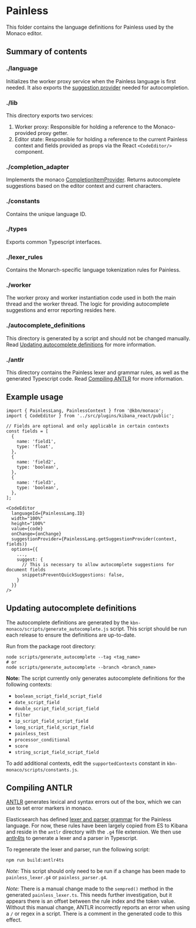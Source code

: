 # Painless

This folder contains the language definitions for Painless used by the Monaco editor.

## Summary of contents

### ./language

Initializes the worker proxy service when the Painless language is first needed. It also exports the [suggestion provider](https://microsoft.github.io/monaco-editor/api/interfaces/monaco.languages.completionitemprovider.html) needed for autocompletion.

### ./lib
This directory exports two services:

1. Worker proxy: Responsible for holding a reference to the Monaco-provided proxy getter.
2. Editor state: Responsible for holding a reference to the current Painless context and fields provided as props via the React `<CodeEditor/>` component.

### ./completion_adapter

Implements the monaco [CompletionItemProvider](https://microsoft.github.io/monaco-editor/api/interfaces/monaco.languages.completionitemprovider.html). Returns autocomplete suggestions based on the editor context and current characters.

### ./constants

Contains the unique language ID.

### ./types

Exports common Typescript interfaces.

### ./lexer_rules

Contains the Monarch-specific language tokenization rules for Painless.

### ./worker

The worker proxy and worker instantiation code used in both the main thread and the worker thread. The logic for providing autocomplete suggestions and error reporting resides here.

### ./autocomplete_definitions

This directory is generated by a script and should not be changed manually. Read [Updating autocomplete definitions](#updating-autocomplete-definitions) for more information.

### ./antlr
This directory contains the Painless lexer and grammar rules, as well as the generated Typescript code. Read [Compiling ANTLR](#compiling-ANTLR) for more information.

## Example usage

```
import { PainlessLang, PainlessContext } from '@kbn/monaco';
import { CodeEditor } from '../src/plugins/kibana_react/public';

// Fields are optional and only applicable in certain contexts
const fields = [
  {
    name: 'field1',
    type: 'float',
  },
  {
    name: 'field2',
    type: 'boolean',
  },
  {
    name: 'field3',
    type: 'boolean',
  },
];

<CodeEditor
  languageId={PainlessLang.ID}
  width="100%"
  height="100%"
  value={code}
  onChange={onChange}
  suggestionProvider={PainlessLang.getSuggestionProvider(context, fields)}
  options={{
    ...,
    suggest: {
      // This is necessary to allow autocomplete suggestions for document fields
      snippetsPreventQuickSuggestions: false,
    }
  }}
/>
```

## Updating autocomplete definitions

The autocomplete definitions are generated by the `kbn-monaco/scripts/generate_autocomplete.js` script. This script should be run each release to ensure the definitions are up-to-date. 

Run from the package root directory:

```
node scripts/generate_autocomplete --tag <tag_name>
# or
node scripts/generate_autocomplete --branch <branch_name>
```

**Note:** The script currently only generates autocomplete definitions for the following contexts:

  - `boolean_script_field_script_field`
  - `date_script_field`
  - `double_script_field_script_field`
  - `filter`
  - `ip_script_field_script_field`
  - `long_script_field_script_field`
  - `painless_test`
  - `processor_conditional`
  - `score`
  - `string_script_field_script_field`

To add additional contexts, edit the `supportedContexts` constant in `kbn-monaco/scripts/constants.js`.

## Compiling ANTLR

[ANTLR](https://www.antlr.org/) generates lexical and syntax errors out of the box, which we can use to set error markers in monaco. 

Elasticsearch has defined [lexer and parser grammar](https://github.com/elastic/elasticsearch/tree/master/modules/lang-painless/src/main/antlr) for the Painless language. For now, these rules have been largely copied from ES to Kibana and reside in the `antlr` directory with the `.g4` file extension. We then use [antlr4ts](https://github.com/tunnelvisionlabs/antlr4ts) to generate a lexer and a parser in Typescript.

To regenerate the lexer and parser, run the following script:

```
npm run build:antlr4ts
```

*Note:* This script should only need to be run if a change has been made to `painless_lexer.g4` or `painless_parser.g4`.

*Note:* There is a manual change made to the `sempred()` method in the generated `painless_lexer.ts`. This needs further investigation, but it appears there is an offset between the rule index and the token value. Without this manual change, ANTLR incorrectly reports an error when using a `/` or regex in a script. There is a comment in the generated code to this effect.

